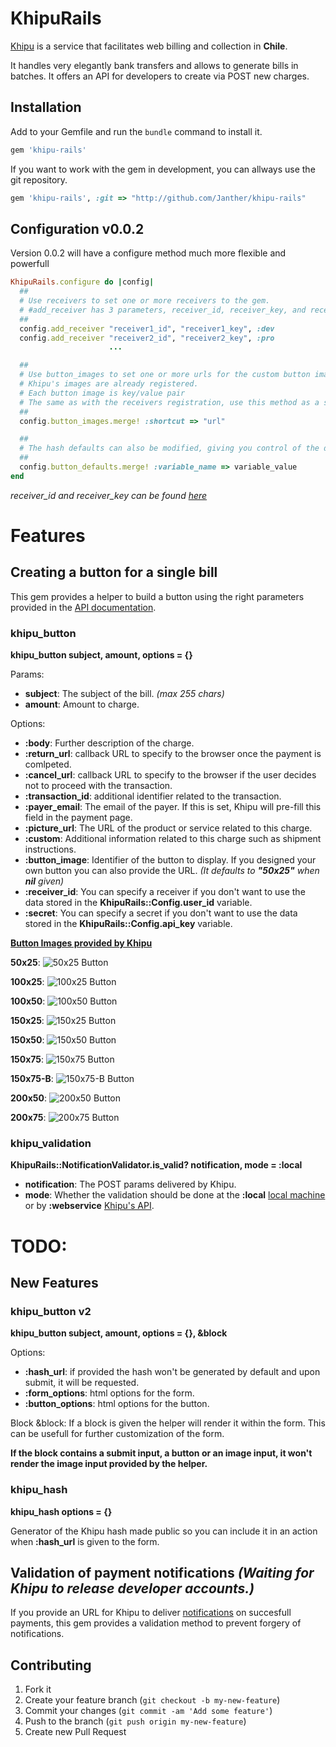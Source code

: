 # KhipuRails

[Khipu](https://khipu.com/home) is a service that facilitates web billing and collection in **Chile**.

It handles very elegantly bank transfers and allows to generate bills in batches.
It offers an API for developers to create via POST new charges.

## Installation

Add to your Gemfile and run the `bundle` command to install it.
```ruby
gem 'khipu-rails'
```

If you want to work with the gem in development, you can allways use the git repository.
```ruby
gem 'khipu-rails', :git => "http://github.com/Janther/khipu-rails"
```

## Configuration v0.0.2
Version 0.0.2 will have a configure method much more flexible and powerfull
```ruby
KhipuRails.configure do |config|
  ##
  # Use receivers to set one or more receivers to the gem.
  # #add_receiver has 3 parameters, receiver_id, receiver_key, and receiver_mode(:dev|:pro) 
  ##
  config.add_receiver "receiver1_id", "receiver1_key", :dev
  config.add_receiver "receiver2_id", "receiver2_key", :pro
                      ...

  ##
  # Use button_images to set one or more urls for the custom button images you might have.
  # Khipu's images are already registered.
  # Each button image is key/value pair
  # The same as with the receivers registration, use this method as a shortcut for long urls on your view.
  ##
  config.button_images.merge! :shortcut => "url"

  ##
  # The hash defaults can also be modified, giving you control of the default values the helper khipu_button uses.
  ##
  config.button_defaults.merge! :variable_name => variable_value
end
```
*receiver_id and receiver_key can be found [here](https://khipu.com/merchant/profile#instant-notification-data)*

# Features

## Creating a button for a single bill

This gem provides a helper to build a button using the right parameters provided in the [API documentation](https://khipu.com/page/api#creacion-formulario).

### khipu_button
**khipu_button subject, amount, options = {}**

Params:
* **subject**: The subject of the bill. *(max 255 chars)*
* **amount**: Amount to charge.

Options:
* **:body**: Further description of the charge.
* **:return_url**: callback URL to specify to the browser once the payment is comlpeted.
* **:cancel_url**: callback URL to specify to the browser if the user decides not to proceed with the transaction.
* **:transaction_id**: additional identifier related to the transaction.
* **:payer_email**: The email of the payer. If this is set, Khipu will pre-fill this field in the payment page.
* **:picture_url**: The URL of the product or service related to this charge.
* **:custom**: Additional information related to this charge such as shipment instructions.
* **:button_image**: Identifier of the button to display. If you designed your own button you can also provide the URL. *(It defaults to __"50x25"__ when __nil__ given)*
* **:receiver_id**: You can specify a receiver if you don't want to use the data stored in the **KhipuRails::Config.user_id** variable.
* **:secret**: You can specify a secret if you don't want to use the data stored in the **KhipuRails::Config.api_key** variable.

**[Button Images provided by Khipu](https://khipu.com/page/botones-de-pago)**

**50x25**: ![50x25 Button](https://s3.amazonaws.com/static.khipu.com/buttons/50x25.png)

**100x25**: ![100x25 Button](https://s3.amazonaws.com/static.khipu.com/buttons/100x25.png)

**100x50**: ![100x50 Button](https://s3.amazonaws.com/static.khipu.com/buttons/100x50.png)

**150x25**: ![150x25 Button](https://s3.amazonaws.com/static.khipu.com/buttons/150x25.png)

**150x50**: ![150x50 Button](https://s3.amazonaws.com/static.khipu.com/buttons/150x50.png)

**150x75**: ![150x75 Button](https://s3.amazonaws.com/static.khipu.com/buttons/150x75.png)

**150x75-B**: ![150x75-B Button](https://s3.amazonaws.com/static.khipu.com/buttons/150x75-B.png)

**200x50**: ![200x50 Button](https://s3.amazonaws.com/static.khipu.com/buttons/200x50.png)

**200x75**: ![200x75 Button](https://s3.amazonaws.com/static.khipu.com/buttons/200x75.png)

### khipu_validation

**KhipuRails::NotificationValidator.is_valid? notification, mode = :local**

* **notification**: The POST params delivered by Khipu.
* **mode**: Whether the validation should be done at the **:local** [local machine](https://khipu.com/page/api#validacion-local) or by **:webservice** [Khipu's API](https://khipu.com/page/api#validacion-web-service).

# TODO:

## New Features

### khipu_button v2
**khipu_button subject, amount, options = {}, &block**

Options:
* **:hash_url**: if provided the hash won't be generated by default and upon submit, it will be requested.
* **:form_options**: html options for the form.
* **:button_options**: html options for the button.

Block
&block: If a block is given the helper will render it within the form. This can be usefull for further customization of the form.

**If the block contains a submit input, a button or an image input, it won't render the image input provided by the helper.**

### khipu_hash
**khipu_hash options = {}**

Generator of the Khipu hash made public so you can include it in an action when **:hash_url** is given to the form.


## Validation of payment notifications *(Waiting for Khipu to release developer accounts.)*

If you provide an URL for Khipu to deliver [notifications](https://khipu.com/page/api#notification-instantanea) on succesfull payments, this gem provides a validation method to prevent forgery of notifications.

## Contributing

1. Fork it
2. Create your feature branch (`git checkout -b my-new-feature`)
3. Commit your changes (`git commit -am 'Add some feature'`)
4. Push to the branch (`git push origin my-new-feature`)
5. Create new Pull Request
